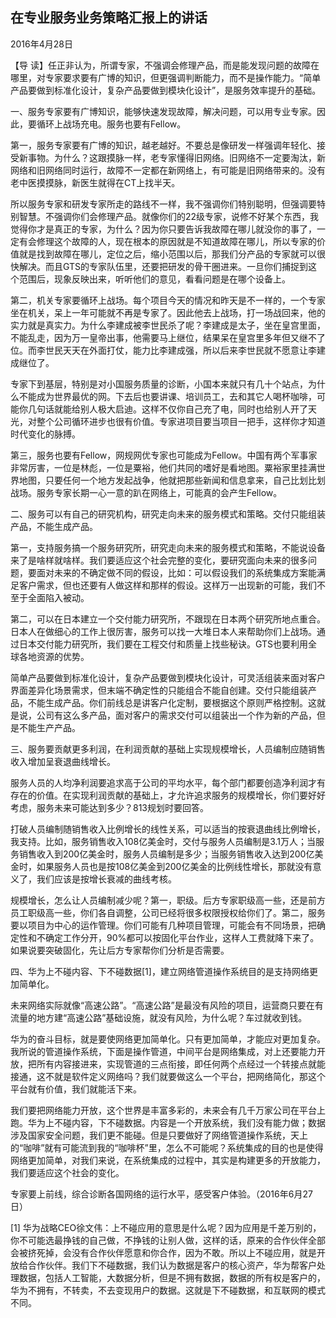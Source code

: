 ## 在专业服务业务策略汇报上的讲话

2016年4月28日



【导  读】任正非认为，所谓专家，不强调会修理产品，而是能发现问题的故障在哪里，对专家要求要有广博的知识，但更强调判断能力，而不是操作能力。“简单产品要做到标准化设计，复杂产品要做到模块化设计”，是服务效率提升的基础。



一、服务专家要有广博知识，能够快速发现故障，解决问题，可以用专业专家。因此，要循环上战场充电。服务也要有Fellow。

第一，服务专家要有广博的知识，越老越好。不要总是像研发一样强调年轻化、接受新事物。为什么？这跟摸脉一样，老专家懂得旧网络。旧网络不一定要淘汰，新网络和旧网络同时运行，故障不一定都在新网络上，有可能是旧网络带来的。没有老中医摸摸脉，新医生就得在CT上找半天。

所以服务专家和研发专家所走的路线不一样，我不强调你们特别聪明，但强调要特别智慧。不强调你们会修理产品。就像你们的22级专家，说修不好某个东西，我觉得你才是真正的专家，为什么？因为你只要告诉我故障在哪儿就没你的事了，一定有会修理这个故障的人，现在根本的原因就是不知道故障在哪儿，所以专家的价值就是找到故障在哪儿，定位之后，缩小范围以后，那我们分产品的专家就可以很快解决。而且GTS的专家队伍里，还要把研发的骨干圈进来。一旦你们捕捉到这个范围后，现象反映出来，听听他们的意见，看看问题是在哪个设备上。

第二，机关专家要循环上战场。每个项目今天的情况和昨天是不一样的，一个专家坐在机关，呆上一年可能就不再是专家了。因此他去上战场，打一场战回来，他的实力就是真实力。为什么李建成被李世民杀了呢？李建成是太子，坐在皇宫里面，不能乱走，因为万一皇帝出事，他需要马上继位，结果呆在皇宫里多年但又继不了位。而李世民天天在外面打仗，能力比李建成强，所以后来李世民就不愿意让李建成继位了。

专家下到基层，特别是对小国服务质量的诊断，小国本来就只有几十个站点，为什么不能成为世界最优的网。下去后也要讲课、培训员工，去和其它人喝杯咖啡，可能你几句话就能给别人极大启迪。这样不仅你自己充了电，同时也给别人开了天光，对整个公司循环进步也很有价值。专家进项目要当项目一把手，这样你才知道时代变化的脉搏。

第三，服务也要有Fellow，网规网优专家也可能成为Fellow。中国有两个军事家非常厉害，一位是林彪，一位是粟裕，他们共同的嗜好是看地图。粟裕家里挂满世界地图，只要任何一个地方发起战争，他就把那些新闻和信息拿来，自己比划比划战场。服务专家长期一心一意的趴在网络上，可能真的会产生Fellow。

二、服务可以有自己的研究机构，研究走向未来的服务模式和策略。交付只能组装产品，不能生成产品。

第一，支持服务搞一个服务研究所，研究走向未来的服务模式和策略，不能说设备来了是啥样就啥样。我们要适应这个社会完整的变化，要研究面向未来的很多问题，要面对未来的不确定做不同的假设，比如：可以假设我们的系统集成方案能满足客户需求，但也还要有人做这样和那样的假设。这样万一出现新的可能，我们不至于全面陷入被动。

第二，可以在日本建立一个交付能力研究所，不跟现在日本两个研究所地点重合。日本人在做细心的工作上很厉害，服务可以找一大堆日本人来帮助你们上战场。通过日本交付能力研究所，我们要在工程交付和质量上找些秘诀。GTS也要利用全球各地资源的优势。

简单产品要做到标准化设计，复杂产品要做到模块化设计，可灵活组装来面对客户界面差异化场景需求，但末端不确定性的只能组合不能自创建。交付只能组装产品，不能生成产品。你们前线总是讲客户化定制，要根据这个原则严格控制。这就是说，公司有这么多产品，面对客户的需求交付可以组装出一个作为新的产品，但是不能生产产品。

三、服务要贡献更多利润，在利润贡献的基础上实现规模增长，人员编制应随销售收入增加呈衰退曲线增长。

服务人员的人均净利润要追求高于公司的平均水平，每个部门都要创造净利润才有存在的价值。在实现利润贡献的基础上，才允许追求服务的规模增长，你们要好好考虑，服务未来可能达到多少？813规划时要回答。

打破人员编制随销售收入比例增长的线性关系，可以适当的按衰退曲线比例增长，我支持。比如，服务销售收入108亿美金时，交付与服务人员编制是3.1万人；当服务销售收入到200亿美金时，服务人员编制是多少；当服务销售收入达到200亿美金时，如果服务人员也是按108亿美金到200亿美金的比例线性增长，那就没有意义了，我们应该是按增长衰减的曲线考核。

规模增长，怎么让人员编制减少呢？第一，职级。后方专家职级高一些，还是前方员工职级高一些，你们各自调整，公司已经将很多权限授权给你们了。第二，服务要以项目为中心的运作管理。你们可能有几种项目管理，可能会有不同场景，把确定性和不确定工作分开，90%都可以按固化平台作业，这样人工费就降下来了。如果说要突破固化，先让后方专家帮你们分析是否需要。

四、华为上不碰内容、下不碰数据[1]，建立网络管道操作系统目的是支持网络更加简单化。

未来网络实际就像“高速公路”。“高速公路”是最没有风险的项目，运营商只要在有流量的地方建“高速公路”基础设施，就没有风险，为什么呢？车过就收到钱。

华为的奋斗目标，就是要使网络更加简单化。只有更加简单，才能应对更加复杂。我所说的管道操作系统，下面是操作管道，中间平台是网络集成，对上还要能力开放，把所有内容接进来，实现管道的三点衔接，即任何两个点经过一个转接点就能接通，这不就是软件定义网络吗？我们就要做这么一个平台，把网络简化，那这个平台就有价值，我们就能活下来。

我们要把网络能力开放，这个世界是丰富多彩的，未来会有几千万家公司在平台上跑。华为上不碰内容，下不碰数据。内容是一个开放系统，我们没有能力做；数据涉及国家安全问题，我们更不能碰。但是只要做好了网络管道操作系统，天上的“咖啡”就有可能流到我的“咖啡杯”里，怎么不可能呢？系统集成的目的也是使得网络更加简单，对我们来说，在系统集成的过程中，其实是构建更多的开放能力，我们要适应这个社会的变化。

专家要上前线，综合诊断各国网络的运行水平，感受客户体验。（2016年6月27日）


[1] 华为战略CEO徐文伟：上不碰应用的意思是什么呢？因为应用是千差万别的，你不可能选最挣钱的自己做，不挣钱的让别人做，这样的话，原来的合作伙伴全部会被挤死掉，会没有合作伙伴愿意和你合作，因为不敢。所以上不碰应用，就是开放给合作伙伴。我们下不碰数据，我们认为数据是客户的核心资产，华为帮客户处理数据，包括人工智能，大数据分析，但是不拥有数据，数据的所有权是客户的，华为不拥有，不转卖，不去变现用户的数据。这就是下不碰数据，和互联网的模式不同。
